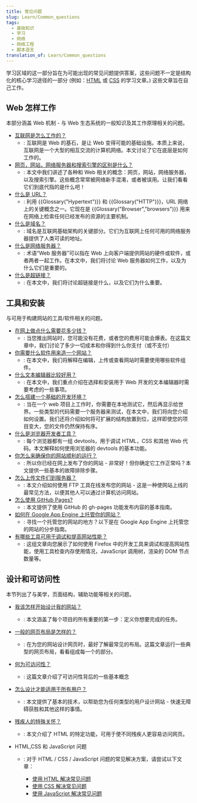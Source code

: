 ```yaml
---
title: 常见问题
slug: Learn/Common_questions
tags:
  - 基础知识
  - 学习
  - 网络
  - 网络工程
  - 脚本语言
translation_of: Learn/Common_questions
---
```

学习区域的这一部分旨在为可能出现的常见问题提供答案，这些问题不一定是结构化的核心学习途径的一部分 (例如：[HTML](/zh-CN/docs/learn/HTML) 或 [CSS](/zh-CN/docs/Learn/CSS) 的学习文章。) 这些文章旨在自己工作。

## Web 怎样工作

本部分涵盖 Web 机制 - 与 Web 生态系统的一般知识及其工作原理相关的问题。

- [互联网是怎么工作的？](/zh-CN/docs/learn/How_the_Internet_works)
  - : 互联网是 Web 的基石，是让 Web 变得可能的基础设施。本质上来说，互联网是一个大型的相互交流的计算机网络。本文讨论了它在底层是如何工作的。
- [网页，网站，网络服务器和搜索引擎的区别是什么？](/zh-CN/docs/Learn/Common_questions/网页，网站，网页服务器和搜索引擎的区别是什么？)
  - : 本文中我们讲述了各种和 Web 相关的概念：网页，网站，网络服务器，以及搜索引擎。这些概念常常被网络新手混淆，或者被误用。让我们看看它们到底代指的是什么吧！
- [什么是 URL？](/zh-CN/docs/Learn/Common_questions/What_is_a_URL)
  - : 利用 {{Glossary("Hypertext")}} 和 {{Glossary("HTTP")}}，URL 网络上的关键概念之一。它现在是 {{Glossary("Browser","browsers")}} 用来在网络上检索任何已经发布的资源的主要机制。
- [什么是域名？](/zh-CN/docs/Learn/Common_questions/What_is_a_domain_name)
  - : 域名是互联网基础架构的关键部分。它们为互联网上任何可用的网络服务器提供了人类可读的地址。
- [什么是网络服务器？](/zh-CN/docs/Learn/Common_questions/What_is_a_web_server)
  - : 术语“Web 服务器”可以指在 Web 上向客户端提供网站的硬件或软件，或者两者一起工作。在本文中，我们将讨论 Web 服务器如何工作，以及为什么它们是重要的。
- [什么是超链接？](/zh-CN/docs/Learn/Common_questions/What_are_hyperlinks)
  - : 在本文中，我们将讨论超链接是什么，以及它们为什么重要。

## 工具和安装

与可用于构建网站的工具/软件相关的问题。

- [在网上做点什么需要花多少钱？](/zh-CN/docs/Learn/Common_questions/How_much_does_it_cost)
  - : 当您推出网站时，您可能没有花费，或者您的费用可能会爆表。在这篇文章中，我们讨论了多少一切成本和你得到什么你支付（或不支付）
- [你需要什么软件用来造一个网站？](/zh-CN/docs/Learn/Common_questions/What_software_do_I_need)
  - : 在本文中，我们将解释在编辑，上传或查看网站时需要使用哪些软件组件。
- [什么文本编辑器比较好用？](/zh-CN/docs/Learn/Common_questions/Available_text_editors)
  - : 在本文中，我们重点介绍在选择和安装用于 Web 开发的文本编辑器时需要考虑的一些事项。
- [怎么搭建一个基础的开发环境？](/zh-CN/docs/Learn/Common_questions/set_up_a_local_testing_server)
  - : 当在一个 web 项目上工作时，你需要在本地测试它，然后再显示给世界。一些类型的代码需要一个服务器来测试，在本文中，我们将向您介绍如何设置。我们还将介绍如何将可扩展的结构放置到位，这样即使您的项目变大，您的文件仍然保持有序。
- [什么是浏览器开发者工具？](/zh-CN/docs/Learn/Discover_browser_developer_tools)
  - : 每个浏览器都有一组 devtools，用于调试 HTML，CSS 和其他 Web 代码。本文解释如何使用浏览器的 devtools 的基本功能。
- [你怎么来确保你的网站顺利的运行？](/zh-CN/docs/Learn/Common_questions/Checking_that_your_web_site_is_working_properly)
  - : 所以你已经在网上发布了你的网站 - 非常好！但你确定它工作正常吗？本文提供一些基本的故障排除步骤。
- [怎么上传文件们到服务器？](/zh-CN/docs/Learn/Common_questions/Upload_files_to_a_web_server)
  - : 本文介绍如何使用 FTP 工具在线发布您的网站 - 这是一种使网站上线的最常见方法，以便其他人可以通过计算机访问网站。
- [怎么使用 GitHub Pages?](/zh-CN/docs/Learn/Common_questions/Using_Github_pages)
  - : 本文提供了使用 GitHub 的 gh-pages 功能发布内容的基本指南。
- [如何在 Google App Engine 上托管你的网站？](/zh-CN/docs/Learn/Common_questions/How_do_you_host_your_website_on_Google_App_Engine)
  - : 寻找一个托管您的网站的地方？以下是在 Google App Engine 上托管您的网站的分步指南。
- [有哪些工具可用于调试和提高网站性能？](/zh-CN/docs/Tools/Performance)
  - : 这组文章向您展示了如何使用 Firefox 中的开发工具来调试和提高网站性能，使用工具检查内存使用情况，JavaScript 调用树，渲染的 DOM 节点数量等。

## 设计和可访问性

本节列出了与美学，页面结构，辅助功能等相关的问题。

- [我该怎样开始设计我的网站？](/zh-CN/docs/learn/Common_questions/Thinking_before_coding)
  - : 本文涵盖了每个项目的所有重要的第一步：定义你想要完成的任务。
- [一般的网页布局是怎样的？](/zh-CN/docs/Learn/Common_questions/Common_web_layouts)
  - : 在为您的网站设计网页时，最好了解最常见的布局。这篇文章运行一些典型的网页布局，看看组成每一个的部分。
- [何为可访问性？](/zh-CN/docs/learn/Common_questions/What_is_accessibility)
  - : 这篇文章介绍了可访问性背后的一些基本概念
- [怎么设计才能适用于所有用户？](/zh-CN/docs/Learn/Common_questions/Design_for_all_types_of_users)
  - : 本文提供了基本的技术，以帮助您为任何类型的用户设计网站 - 快速无障碍获胜和其他这样的事情。
- [残疾人的特殊关怀？](/zh-CN/docs/Learn/Common_questions/HTML_features_for_accessibility)
  - : 本文介绍了 HTML 的特定功能，可用于使不同残疾人更容易访问网页。
- HTML,CSS 和 JavaScript 问题

  - : 对于 HTML / CSS / JavaScript 问题的常见解决方案，请尝试以下文章：

    - [使用 HTML 解决常见问题](/zh-CN/docs/Learn/HTML/Howto)
    - [使用 CSS 解决常见问题](/zh-CN/docs/Learn/CSS/Howto)
    - [使用 JavaScript 解决常见问题](/zh-CN/docs/Learn/JavaScript/Howto)
